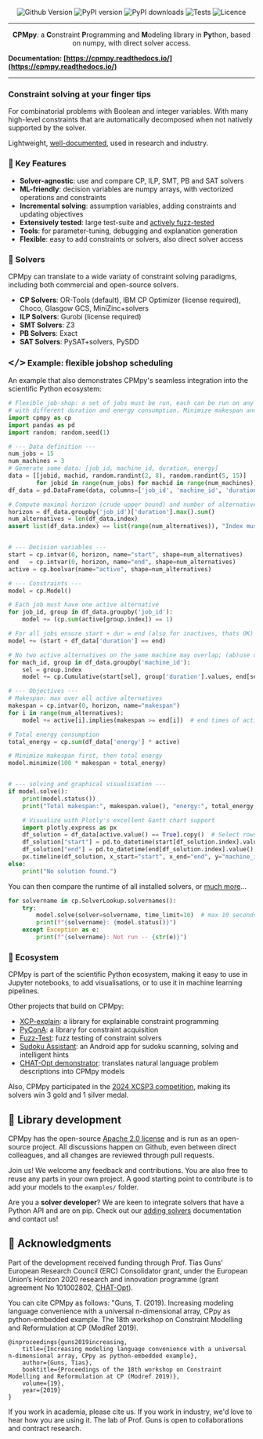 <div align="center">

![Github Version](https://img.shields.io/github/v/release/CPMpy/cpmpy?label=Github%20Release&logo=github)
![PyPI version](https://img.shields.io/pypi/v/cpmpy?color=blue&label=Pypi%20version&logo=pypi&logoColor=white)
![PyPI downloads](https://img.shields.io/pypi/dm/cpmpy?label=Pypi%20Downloads&logo=pypi&logoColor=white)
![Tests](https://github.com/CPMpy/cpmpy/actions/workflows/python-test.yml/badge.svg)
![Licence](https://img.shields.io/github/license/CPMpy/cpmpy?label=Licence)
</div>

---

<p align="center">
    <b>CPMpy</b>: a <b>C</b>onstraint <b>P</b>rogramming and <b>M</b>odeling library in <b>Py</b>thon, based on numpy, with direct solver access.
</p>


**Documentation: [https://cpmpy.readthedocs.io/](https://cpmpy.readthedocs.io/)**

---

### Constraint solving at your finger tips

For combinatorial problems with Boolean and integer variables. With many high-level constraints that are automatically decomposed when not natively supported by the solver.

Lightweight, [well-documented](https://cpmpy.readthedocs.io/), used in research and industry. 

### 🔑 Key Features

* **Solver-agnostic**: use and compare CP, ILP, SMT, PB and SAT solvers
* **ML-friendly**: decision variables are numpy arrays, with vectorized operations and constraints
* **Incremental solving**: assumption variables, adding constraints and updating objectives
* **Extensively tested**: large test-suite and [actively fuzz-tested](https://github.com/CPMpy/fuzz-test)
* **Tools**: for parameter-tuning, debugging and explanation generation
* **Flexible**: easy to add constraints or solvers, also direct solver access

### 🔩 Solvers

CPMpy can translate to a wide variaty of constraint solving paradigms, including both commercial and open-source solvers.

* **CP Solvers**: OR-Tools (default), IBM CP Optimizer (license required), Choco, Glasgow GCS, MiniZinc+solvers
* **ILP Solvers**: Gurobi (license required)
* **SMT Solvers**: Z3
* **PB Solvers**: Exact
* **SAT Solvers**: PySAT+solvers, PySDD

### <span style="font-family: monospace; font-size: 1.2em;">&lt;/&gt;</span> Example: flexible jobshop scheduling

An example that also demonstrates CPMpy's seamless integration into the scientific Python ecosystem:

```python
# Flexible job-shop: a set of jobs must be run, each can be run on any of the machines,
# with different duration and energy consumption. Minimize makespan and total energy consumption
import cpmpy as cp
import pandas as pd
import random; random.seed(1)

# --- Data definition ---
num_jobs = 15
num_machines = 3
# Generate some data: [job_id, machine_id, duration, energy]
data = [[jobid, machid, random.randint(2, 8), random.randint(5, 15)]
        for jobid in range(num_jobs) for machid in range(num_machines)]
df_data = pd.DataFrame(data, columns=['job_id', 'machine_id', 'duration', 'energy'])

# Compute maximal horizon (crude upper bound) and number of alternatives
horizon = df_data.groupby('job_id')['duration'].max().sum()
num_alternatives = len(df_data.index)
assert list(df_data.index) == list(range(num_alternatives)), "Index must be default integer (0,1,..)"


# --- Decision variables ---
start = cp.intvar(0, horizon, name="start", shape=num_alternatives)
end   = cp.intvar(0, horizon, name="end", shape=num_alternatives)
active = cp.boolvar(name="active", shape=num_alternatives)

# --- Constraints ---
model = cp.Model()

# Each job must have one active alternative
for job_id, group in df_data.groupby('job_id'):
    model += (cp.sum(active[group.index]) == 1)

# For all jobs ensure start + dur = end (also for inactives, thats OK)
model += (start + df_data['duration'] == end)

# No two active alternatives on the same machine may overlap; (ab)use cumulative with 'active' as demand.
for mach_id, group in df_data.groupby('machine_id'):
    sel = group.index
    model += cp.Cumulative(start[sel], group['duration'].values, end[sel], active[sel], capacity=1)

# --- Objectives ---
# Makespan: max over all active alternatives
makespan = cp.intvar(0, horizon, name="makespan")
for i in range(num_alternatives):
    model += active[i].implies(makespan >= end[i])  # end times of actives determines makespan

# Total energy consumption
total_energy = cp.sum(df_data['energy'] * active)

# Minimize makespan first, then total energy
model.minimize(100 * makespan + total_energy)


# --- solving and graphical visualisation ---
if model.solve():
    print(model.status())
    print("Total makespan:", makespan.value(), "energy:", total_energy.value())

    # Visualize with Plotly's excellent Gantt chart support
    import plotly.express as px
    df_solution = df_data[active.value() == True].copy()  # Select rows where active is True
    df_solution["start"] = pd.to_datetime(start[df_solution.index].value(), unit="m")
    df_solution["end"] = pd.to_datetime(end[df_solution.index].value(), unit="m")
    px.timeline(df_solution, x_start="start", x_end="end", y="machine_id", color="job_id", text="energy").show()
else:
    print("No solution found.")
```

You can then compare the runtime of all installed solvers, or [much more](https://cpmpy.readthedocs.io/)...
```python
for solvername in cp.SolverLookup.solvernames():
    try:
        model.solve(solver=solvername, time_limit=10)  # max 10 seconds
        print(f"{solvername}: {model.status()}")
    except Exception as e:
        print(f"{solvername}: Not run -- {str(e)}")
```

### 🌳 Ecosystem

CPMpy is part of the scientific Python ecosystem, making it easy to use in Jupyter notebooks, to add visualisations, or to use it in machine learning pipelines.

Other projects that build on CPMpy:
* [XCP-explain](https://github.com/CPMpy/XCP-explain): a library for explainable constraint programming
* [PyConA](https://github.com/CPMpy/pyconA): a library for constraint acquisition
* [Fuzz-Test](https://github.com/CPMpy/fuzz-test): fuzz testing of constraint solvers
* [Sudoku Assistant](https://sudoku-assistant.cs.kuleuven.be): an Android app for sudoku scanning, solving and intelligent hints
* [CHAT-Opt demonstrator](https://chatopt.cs.kuleuven.be): translates natural language problem descriptions into CPMpy models

Also, CPMpy participated in the [2024 XCSP3 competition](https://www.xcsp.org/competitions/), making its solvers win 3 gold and 1 silver medal.


## 🔧 Library development

CPMpy has the open-source [Apache 2.0 license]( https://github.com/cpmpy/cpmpy/blob/master/LICENSE) and is run as an open-source project. All discussions happen on Github, even between direct colleagues, and all changes are reviewed through pull requests. 

Join us! We welcome any feedback and contributions. You are also free to reuse any parts in your own project. A good starting point to contribute is to add your models to the `examples/` folder.

Are you a **solver developer**? We are keen to integrate solvers that have a Python API and are on pip. Check out our [adding solvers](https://cpmpy.readthedocs.io/en/latest/adding_solver.html) documentation and contact us!


## 🙏 Acknowledgments

Part of the development received funding through Prof. Tias Guns' European Research Council (ERC) Consolidator grant, under the European Union’s Horizon 2020 research and innovation programme (grant agreement No 101002802, [CHAT-Opt](https://people.cs.kuleuven.be/~tias.guns/chat-opt.html)).

You can cite CPMpy as follows: "Guns, T. (2019). Increasing modeling language convenience with a universal n-dimensional array, CPpy as python-embedded example. The 18th workshop on Constraint Modelling and Reformulation at CP (ModRef 2019).

```
@inproceedings{guns2019increasing,
    title={Increasing modeling language convenience with a universal n-dimensional array, CPpy as python-embedded example},
    author={Guns, Tias},
    booktitle={Proceedings of the 18th workshop on Constraint Modelling and Reformulation at CP (Modref 2019)},
    volume={19},
    year={2019}
}
```

If you work in academia, please cite us. If you work in industry, we'd love to hear how you are using it. The lab of Prof. Guns is open to collaborations and contract research.
